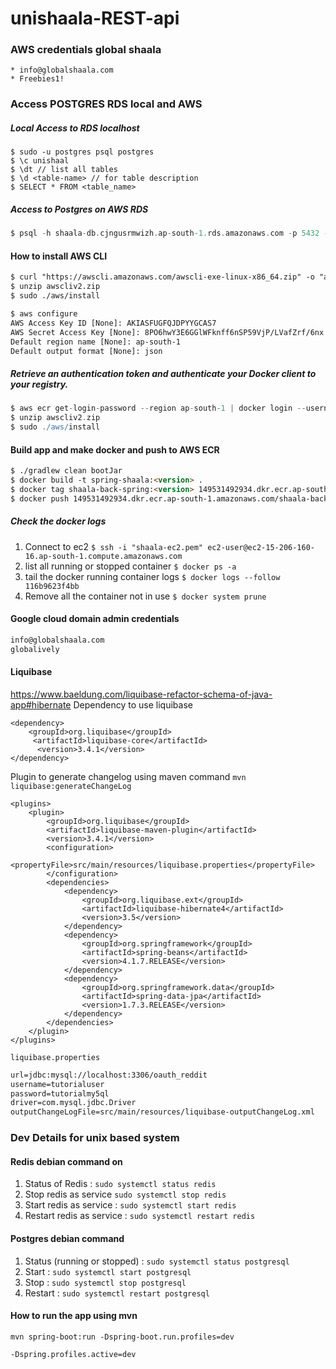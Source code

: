 # unishaala-REST-api
### AWS credentials global shaala
```text
* info@globalshaala.com
* Freebies1!
```
### Access POSTGRES RDS local and AWS
##### Local Access to RDS localhost 
```text
$ sudo -u postgres psql postgres
$ \c unishaal
$ \dt // list all tables
$ \d <table-name> // for table description
$ SELECT * FROM <table_name>
```
##### Access to Postgres on AWS RDS
```groovy
$ psql -h shaala-db.cjngusrmwizh.ap-south-1.rds.amazonaws.com -p 5432 -U postgres -W postgres
```
#### How to install AWS CLI 
```html
$ curl "https://awscli.amazonaws.com/awscli-exe-linux-x86_64.zip" -o "awscliv2.zip"
$ unzip awscliv2.zip
$ sudo ./aws/install

$ aws configure
AWS Access Key ID [None]: AKIASFUGFQJDPYYGCAS7
AWS Secret Access Key [None]: 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
Default region name [None]: ap-south-1
Default output format [None]: json
```
##### Retrieve an authentication token and authenticate your Docker client to your registry.
```groovy
$ aws ecr get-login-password --region ap-south-1 | docker login --username AWS --password-stdin 149531492934.dkr.ecr.ap-south-1.amazonaws.com
$ unzip awscliv2.zip
$ sudo ./aws/install
```
#### Build app and make docker and push to AWS ECR
```html
$ ./gradlew clean bootJar
$ docker build -t spring-shaala:<version> .
$ docker tag shaala-back-spring:<version> 149531492934.dkr.ecr.ap-south-1.amazonaws.com/shaala-back-spring:latest
$ docker push 149531492934.dkr.ecr.ap-south-1.amazonaws.com/shaala-back-spring:latest
```
##### Check the docker logs
1. Connect to ec2                           `$ ssh -i "shaala-ec2.pem" ec2-user@ec2-15-206-160-16.ap-south-1.compute.amazonaws.com`
2. list all running or stopped container    `$ docker ps -a`
3. tail the docker running container logs   `$ docker logs --follow 116b9623f4bb`
4. Remove all the container not in use      `$ docker system prune`

#### Google cloud domain admin credentials
```html
info@globalshaala.com
globalively
```
#### Liquibase 
https://www.baeldung.com/liquibase-refactor-schema-of-java-app#hibernate
Dependency to use liquibase
```text
<dependency>
    <groupId>org.liquibase</groupId>
     <artifactId>liquibase-core</artifactId>
      <version>3.4.1</version>
</dependency>
```
Plugin to generate changelog using maven command `mvn liquibase:generateChangeLog`
```text
<plugins>
    <plugin>
        <groupId>org.liquibase</groupId>
        <artifactId>liquibase-maven-plugin</artifactId>
        <version>3.4.1</version>
        <configuration>                  
            <propertyFile>src/main/resources/liquibase.properties</propertyFile>
        </configuration> 
        <dependencies>
            <dependency>
                <groupId>org.liquibase.ext</groupId>
                <artifactId>liquibase-hibernate4</artifactId>
                <version>3.5</version>
            </dependency>
            <dependency>
                <groupId>org.springframework</groupId>
                <artifactId>spring-beans</artifactId>
                <version>4.1.7.RELEASE</version>
            </dependency>
            <dependency>
                <groupId>org.springframework.data</groupId>
                <artifactId>spring-data-jpa</artifactId>
                <version>1.7.3.RELEASE</version>
            </dependency>
        </dependencies>               
    </plugin> 
</plugins>
```
`liquibase.properties`
```html 
url=jdbc:mysql://localhost:3306/oauth_reddit
username=tutorialuser
password=tutorialmy5ql
driver=com.mysql.jdbc.Driver
outputChangeLogFile=src/main/resources/liquibase-outputChangeLog.xml
```

### Dev Details for unix based system

#### Redis debian command on 
1. Status of Redis : `sudo systemctl status redis`
2. Stop redis as service `sudo systemctl stop redis`
3. Start redis as service : `sudo systemctl start redis`
4. Restart redis as service : `sudo systemctl restart redis`
#### Postgres debian command 
1. Status (running or stopped) : `sudo systemctl status postgresql`
2. Start : `sudo systemctl start postgresql`
3. Stop : `sudo systemctl stop postgresql`
4. Restart : `sudo systemctl restart postgresql`


#### How to run the app using mvn
```text
mvn spring-boot:run -Dspring-boot.run.profiles=dev
```
```text
-Dspring.profiles.active=dev
```